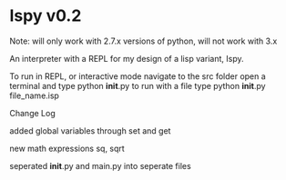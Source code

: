 Ispy v0.2
====

Note: will only work with 2.7.x versions of python, will not work with 3.x

An interpreter with a REPL for my design of a lisp variant, Ispy.


To run in REPL, or interactive mode navigate to the src folder open a terminal and type python __init__.py
to run with a file type python __init__.py file_name.isp

Change Log
  
  added global variables through set and get
  
  new math expressions sq, sqrt
  
  seperated __init__.py and main.py into seperate files

